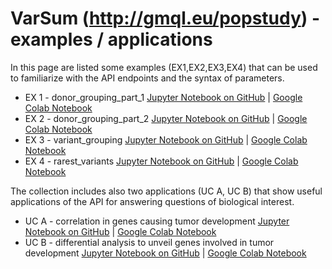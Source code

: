 # VarSum (http://gmql.eu/popstudy) - examples / applications

In this page are listed some examples (EX1,EX2,EX3,EX4) that can be used to familiarize
with the API endpoints and the syntax of parameters.
 - EX 1 - donor_grouping_part_1 [Jupyter Notebook on GitHub](https://github.com/DEIB-GECO/VarSum/blob/master/demo/donor_grouping_part_1.ipynb) | [Google Colab Notebook](https://colab.research.google.com/drive/1Mutc71GeMPNtLRO3HlUyccY1-X4q7tel)
 - EX 2 - donor_grouping_part_2 [Jupyter Notebook on GitHub](https://github.com/DEIB-GECO/VarSum/blob/master/demo/donor_grouping_part_2.ipynb) | [Google Colab Notebook](https://colab.research.google.com/drive/1_g5TokSU60tkXVeB6sEtt9iA1Ky60yDm)
 - EX 3 - variant_grouping [Jupyter Notebook on GitHub](https://github.com/DEIB-GECO/VarSum/blob/master/demo/variant_grouping.ipynb) | [Google Colab Notebook](https://colab.research.google.com/drive/1l0ux51MceYTSwLTHV5kUIhPsWtKzp_PQ)
 - EX 4 - rarest_variants [Jupyter Notebook on GitHub](https://github.com/DEIB-GECO/VarSum/blob/master/demo/rarest_variants.ipynb) | [Google Colab Notebook](https://colab.research.google.com/drive/1v5ZFDh1KyHjs9ItN-zr4jOTNbhyHVrDK)

The collection includes also two applications (UC A, UC B) that show useful applications of the API 
for answering questions of biological interest.
 - UC A - correlation in genes causing tumor development [Jupyter Notebook on GitHub](/https://github.com/DEIB-GECO/VarSum/blob/master/demo/correlation%20in%20genes%20causing%20tumor%20development.ipynb) | [Google Colab Notebook](https://colab.research.google.com/drive/1y5HuyObECCp25ZsNUNzL3UshMPCnEl-T?usp=sharing)
 - UC B - differential analysis to unveil genes involved in tumor development [Jupyter Notebook on GitHub](https://github.com/DEIB-GECO/VarSum/blob/master/demo/differential%20analysis%20to%20unveil%20genes%20involved%20in%20tumor%20development/differential%20analysis%20to%20unveil%20genes%20involved%20in%20cancer%20development.ipynb) | [Google Colab Notebook](https://colab.research.google.com/drive/1o2OhgTnHPWvx0w4Tnae-kwFAQn8YAXfX?usp=sharing)

